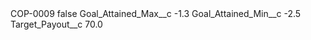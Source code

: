 <?xml version="1.0" encoding="UTF-8"?>
<CustomMetadata xmlns="http://soap.sforce.com/2006/04/metadata" xmlns:xsi="http://www.w3.org/2001/XMLSchema-instance" xmlns:xsd="http://www.w3.org/2001/XMLSchema">
    <label>COP-0009</label>
    <protected>false</protected>
    <values>
        <field>Goal_Attained_Max__c</field>
        <value xsi:type="xsd:double">-1.3</value>
    </values>
    <values>
        <field>Goal_Attained_Min__c</field>
        <value xsi:type="xsd:double">-2.5</value>
    </values>
    <values>
        <field>Target_Payout__c</field>
        <value xsi:type="xsd:double">70.0</value>
    </values>
</CustomMetadata>
